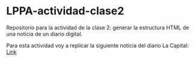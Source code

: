 # LPPA-actividad-clase2
Repositorio para la actividad de la clase 2: generar la estructura HTML de una noticia de un diario digital.

Para esta actividad voy a replicar la siguiente noticia del diario La Capital: [Link](https://www.lacapital.com.ar/la-ciudad/santa-fe-es-la-segunda-provincia-cantidad-donantes-organos-n10057647.html)
